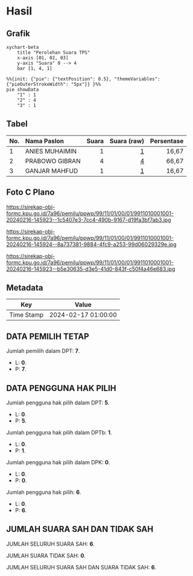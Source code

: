 # Hasil

## Grafik

```mermaid
xychart-beta
    title "Perolehan Suara TPS"
    x-axis [01, 02, 03]
    y-axis "Suara" 0 --> 4
    bar [1, 4, 1]
```

```mermaid
%%{init: {"pie": {"textPosition": 0.5}, "themeVariables": {"pieOuterStrokeWidth": "5px"}} }%%
pie showData
    "1" : 1
    "2" : 4
    "3" : 1
```

## Tabel

| No. | Nama Paslon    | Suara | Suara (raw) | Persentase |
|:--- |:-------------- | -----:| -----------:| ----------:|
| 1   | ANIES MUHAIMIN | 1     | [1][p-1]    | 16,67      |
| 2   | PRABOWO GIBRAN | 4     | [4][p-2]    | 66,67      |
| 3   | GANJAR MAHFUD  | 1     | [1][p-3]    | 16,67      |


[p-1]: https://github.com/gigit-pemilu/pemilu-2024-99-luar-negeri/blob/main/pilpres/hitung-suara/sub/99-luar-negeri/sub/11-baku-azerbaijan/sub/01-baku-azerbaijan/sub/0001-baku-azerbaijan/sub/001-pos-001/sub/paslon-1.txt
[p-2]: https://github.com/gigit-pemilu/pemilu-2024-99-luar-negeri/blob/main/pilpres/hitung-suara/sub/99-luar-negeri/sub/11-baku-azerbaijan/sub/01-baku-azerbaijan/sub/0001-baku-azerbaijan/sub/001-pos-001/sub/paslon-2.txt
[p-3]: https://github.com/gigit-pemilu/pemilu-2024-99-luar-negeri/blob/main/pilpres/hitung-suara/sub/99-luar-negeri/sub/11-baku-azerbaijan/sub/01-baku-azerbaijan/sub/0001-baku-azerbaijan/sub/001-pos-001/sub/paslon-3.txt

## Foto C Plano

https://sirekap-obj-formc.kpu.go.id/7a96/pemilu/ppwp/99/11/01/00/01/9911010001001-20240216-145923--1c5407e3-7cc4-490b-9167-d19fa3bf7ab3.jpg

https://sirekap-obj-formc.kpu.go.id/7a96/pemilu/ppwp/99/11/01/00/01/9911010001001-20240216-145924--8a737381-9884-4fc9-a253-99d06029329e.jpg

https://sirekap-obj-formc.kpu.go.id/7a96/pemilu/ppwp/99/11/01/00/01/9911010001001-20240216-145923--b5e30635-d3e5-41d0-843f-c50f4a46e683.jpg


## Metadata

| Key        | Value               |
| ---------- | ------------------- |
| Time Stamp | 2024-02-17 01:00:00 |


## DATA PEMILIH TETAP

Jumlah pemilih dalam DPT: **7**.
 * L: **0**.
 * P: **7**.

## DATA PENGGUNA HAK PILIH

Jumlah pengguna hak pilih dalam DPT: **5**.
 * L: **0**.
 * P: **5**.

Jumlah pengguna hak pilih dalam DPTb: **1**.
 * L: **0**.
 * P: **1**.

Jumlah pengguna hak pilih dalam DPK: **0**.
 * L: **0**.
 * P: **0**.

Jumlah pengguna hak pilih: **6**.
 * L: **0**.
 * P: **6**.

## JUMLAH SUARA SAH DAN TIDAK SAH

JUMLAH SELURUH SUARA SAH: **6**.

JUMLAH SUARA TIDAK SAH: **0**.

JUMLAH SELURUH SUARA SAH DAN SUARA TIDAK SAH: **6**.


